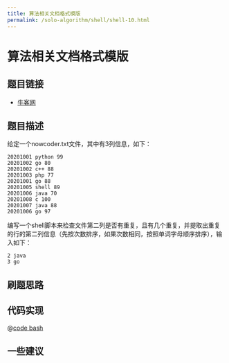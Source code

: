 ```yaml
---
title: 算法相关文档格式模版
permalink: /solo-algorithm/shell/shell-10.html
---
```


# 算法相关文档格式模版

## 题目链接

- [牛客网](https://www.nowcoder.com/share/jump/8484115461699868200977)

## 题目描述

给定一个nowcoder.txt文件，其中有3列信息，如下：

```text
20201001 python 99
20201002 go 80
20201002 c++ 88
20201003 php 77
20201001 go 88
20201005 shell 89
20201006 java 70
20201008 c 100
20201007 java 88
20201006 go 97
```

编写一个shell脚本来检查文件第二列是否有重复，且有几个重复，并提取出重复的行的第二列信息（先按次数排序，如果次数相同，按照单词字母顺序排序），输入如下：

```text
2 java
3 go
```

## 刷题思路

## 代码实现

@[code bash](@algorithm/shell/shell-1.sh)

## 一些建议

